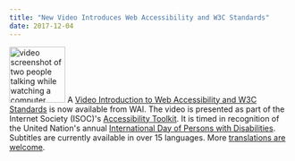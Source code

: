 ```yaml
---
title: "New Video Introduces Web Accessibility and W3C Standards"
date: 2017-12-04
---
```

<p><a class="imageLink" href="https://www.w3.org/WAI/videos/standards-and-benefits"><img src="https://www.w3.org/WAI/videos/sab-files/sab-still.jpg" alt="video screenshot of two people talking while watching a computer screen" width="100"></a> A <a href="https://www.w3.org/WAI/videos/standards-and-benefits.html">Video Introduction to Web Accessibility and W3C Standards</a> is now available from WAI. The video is presented as part of the Internet Society (ISOC)'s <a href="https://www.internetsociety.org/accessibility-toolkit">Accessibility Toolkit</a>. It is timed in recognition of the United Nation's annual <a href="http://www.un.org/en/events/disabilitiesday/">International Day of Persons with Disabilities</a>. Subtitles are currently available in over 15 languages. More <a href="https://www.w3.org/WAI/videos/standards-and-benefits.html#translations">translations are welcome</a>.</p>
